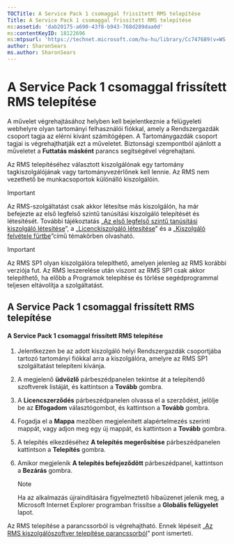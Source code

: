 ```yaml
---
TOCTitle: A Service Pack 1 csomaggal frissített RMS telepítése
Title: A Service Pack 1 csomaggal frissített RMS telepítése
ms:assetid: 'dab20175-a690-43f8-b943-768d289daa0d'
ms:contentKeyID: 18122696
ms:mtpsurl: 'https://technet.microsoft.com/hu-hu/library/Cc747689(v=WS.10)'
author: SharonSears
ms.author: SharonSears
---
```


A Service Pack 1 csomaggal frissített RMS telepítése
====================================================

A művelet végrehajtásához helyben kell bejelentkeznie a felügyeleti webhelyre olyan tartományi felhasználói fiókkal, amely a Rendszergazdák csoport tagja az elérni kívánt számítógépen. A Tartománygazdák csoport tagjai is végrehajthatják ezt a műveletet. Biztonsági szempontból ajánlott a műveletet a **Futtatás másként** parancs segítségével végrehajtani.

Az RMS telepítéséhez választott kiszolgálónak egy tartomány tagkiszolgálójának vagy tartományvezérlőnek kell lennie. Az RMS nem vezethető be munkacsoportok különálló kiszolgálóin.

> [!IMPORTANT]  
> Az RMS-szolgáltatást csak akkor létesítse más kiszolgálón, ha már befejezte az első legfelső szintű tanúsítási kiszolgáló telepítését és létesítését. További tájékoztatás „[Az első legfelső szintű tanúsítási kiszolgáló létesítése](https://technet.microsoft.com/debc42f3-74ff-4c99-b7a4-4921fccdabc2)”, a „[Licenckiszolgáló létesítése](https://technet.microsoft.com/4d67b898-0ba9-4eef-ab7d-ee0ca55a688e)” és a „[Kiszolgáló felvétele fürtbe](https://technet.microsoft.com/db635238-5528-4bec-9cc6-8244e2b3d733)”című témakörben olvasható. 

> [!IMPORTANT]  
> Az RMS SP1 olyan kiszolgálóra telepíthető, amelyen jelenleg az RMS korábbi verziója fut. Az RMS leszerelése után viszont az RMS SP1 csak akkor telepíthető, ha előbb a Programok telepítése és törlése segédprogrammal teljesen eltávolítja a szolgáltatást. 

A Service Pack 1 csomaggal frissített RMS telepítése
----------------------------------------------------

#### A Service Pack 1 csomaggal frissített RMS telepítése

1.  Jelentkezzen be az adott kiszolgáló helyi Rendszergazdák csoportjába tartozó tartományi fiókkal arra a kiszolgálóra, amelyre az RMS SP1 szolgáltatást telepíteni kívánja.

2.  A megjelenő **üdvözlő** párbeszédpanelen tekintse át a telepítendő szoftverek listáját, és kattintson a **Tovább** gombra.

3.  A **Licencszerződés** párbeszédpanelen olvassa el a szerződést, jelölje be az **Elfogadom** választógombot, és kattintson a **Tovább** gombra.

4.  Fogadja el a **Mappa** mezőben megjelenített alapértelmezés szerinti mappát, vagy adjon meg egy új mappát, és kattintson a **Tovább** gombra.

5.  A telepítés elkezdéséhez **A telepítés megerősítése** párbeszédpanelen kattintson a **Telepítés** gombra.

6.  Amikor megjelenik **A telepítés befejeződött** párbeszédpanel, kattintson a **Bezárás** gombra.

    > [!NOTE]  
    > Ha az alkalmazás újraindítására figyelmeztető hibaüzenet jelenik meg, a Microsoft Internet Explorer programban frissítse a **Globális felügyelet** lapot. 

Az RMS telepítése a parancssorból is végrehajtható. Ennek lépéseit „[Az RMS kiszolgálószoftver telepítése parancssorból](https://technet.microsoft.com/b55b1e2a-dd14-4168-a37f-9cdedbec660b)” pont ismerteti.
